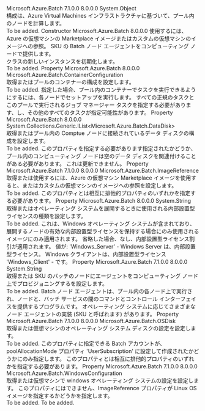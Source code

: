 <Type Name="VirtualMachineConfiguration" FullName="Microsoft.Azure.Batch.VirtualMachineConfiguration">
  <TypeSignature Language="C#" Value="public class VirtualMachineConfiguration" />
  <TypeSignature Language="ILAsm" Value=".class public auto ansi beforefieldinit VirtualMachineConfiguration extends System.Object" />
  <TypeSignature Language="DocId" Value="T:Microsoft.Azure.Batch.VirtualMachineConfiguration" />
  <TypeSignature Language="VB.NET" Value="Public Class VirtualMachineConfiguration" />
  <TypeSignature Language="F#" Value="type VirtualMachineConfiguration = class&#xA;    interface ITransportObjectProvider&lt;VirtualMachineConfiguration&gt;&#xA;    interface IPropertyMetadata&#xA;    interface IModifiable&#xA;    interface IReadOnly" />
  <AssemblyInfo>
    <AssemblyName>Microsoft.Azure.Batch</AssemblyName>
    <AssemblyVersion>7.1.0.0</AssemblyVersion>
    <AssemblyVersion>8.0.0.0</AssemblyVersion>
  </AssemblyInfo>
  <Base>
    <BaseTypeName>System.Object</BaseTypeName>
  </Base>
  <Interfaces />
  <Docs>
    <summary>
            構成は、Azure Virtual Machines インフラストラクチャに基づいて、プール内のノードを計算します。
            </summary>
    <remarks>To be added.</remarks>
  </Docs>
  <Members>
    <Member MemberName=".ctor">
      <MemberSignature Language="C#" Value="public VirtualMachineConfiguration (Microsoft.Azure.Batch.ImageReference imageReference, string nodeAgentSkuId);" />
      <MemberSignature Language="ILAsm" Value=".method public hidebysig specialname rtspecialname instance void .ctor(class Microsoft.Azure.Batch.ImageReference imageReference, string nodeAgentSkuId) cil managed" />
      <MemberSignature Language="DocId" Value="M:Microsoft.Azure.Batch.VirtualMachineConfiguration.#ctor(Microsoft.Azure.Batch.ImageReference,System.String)" />
      <MemberSignature Language="F#" Value="new Microsoft.Azure.Batch.VirtualMachineConfiguration : Microsoft.Azure.Batch.ImageReference * string -&gt; Microsoft.Azure.Batch.VirtualMachineConfiguration" Usage="new Microsoft.Azure.Batch.VirtualMachineConfiguration (imageReference, nodeAgentSkuId)" />
      <MemberType>Constructor</MemberType>
      <AssemblyInfo>
        <AssemblyName>Microsoft.Azure.Batch</AssemblyName>
        <AssemblyVersion>8.0.0.0</AssemblyVersion>
      </AssemblyInfo>
      <Parameters>
        <Parameter Name="imageReference" Type="Microsoft.Azure.Batch.ImageReference" />
        <Parameter Name="nodeAgentSkuId" Type="System.String" />
      </Parameters>
      <Docs>
        <param name="imageReference">使用するには、Azure の仮想マシンの Marketplace イメージまたはカスタムの仮想マシンのイメージへの参照。</param>
        <param name="nodeAgentSkuId">SKU の Batch ノード エージェントをコンピューティング ノードで提供します。</param>
        <summary>
            <see cref="T:Microsoft.Azure.Batch.VirtualMachineConfiguration" /> クラスの新しいインスタンスを初期化します。
            </summary>
        <remarks>To be added.</remarks>
      </Docs>
    </Member>
    <Member MemberName="ContainerConfiguration">
      <MemberSignature Language="C#" Value="public Microsoft.Azure.Batch.ContainerConfiguration ContainerConfiguration { get; set; }" />
      <MemberSignature Language="ILAsm" Value=".property instance class Microsoft.Azure.Batch.ContainerConfiguration ContainerConfiguration" />
      <MemberSignature Language="DocId" Value="P:Microsoft.Azure.Batch.VirtualMachineConfiguration.ContainerConfiguration" />
      <MemberSignature Language="VB.NET" Value="Public Property ContainerConfiguration As ContainerConfiguration" />
      <MemberSignature Language="F#" Value="member this.ContainerConfiguration : Microsoft.Azure.Batch.ContainerConfiguration with get, set" Usage="Microsoft.Azure.Batch.VirtualMachineConfiguration.ContainerConfiguration" />
      <MemberType>Property</MemberType>
      <AssemblyInfo>
        <AssemblyName>Microsoft.Azure.Batch</AssemblyName>
        <AssemblyVersion>8.0.0.0</AssemblyVersion>
      </AssemblyInfo>
      <ReturnValue>
        <ReturnType>Microsoft.Azure.Batch.ContainerConfiguration</ReturnType>
      </ReturnValue>
      <Docs>
        <summary>
            取得またはプールのコンテナーの構成を設定します。
            </summary>
        <value>To be added.</value>
        <remarks>
            指定した場合、プール内のコンテナーでタスクを実行できるようにするには、各ノードでセットアップを実行します。 すべての正規のタスクとこのプールで実行されるジョブ マネージャー タスクを指定する必要があります<see cref="T:Microsoft.Azure.Batch.TaskContainerSettings" />、し、その他のすべてのタスクが指定可能性があります。
            </remarks>
      </Docs>
    </Member>
    <Member MemberName="DataDisks">
      <MemberSignature Language="C#" Value="public System.Collections.Generic.IList&lt;Microsoft.Azure.Batch.DataDisk&gt; DataDisks { get; set; }" />
      <MemberSignature Language="ILAsm" Value=".property instance class System.Collections.Generic.IList`1&lt;class Microsoft.Azure.Batch.DataDisk&gt; DataDisks" />
      <MemberSignature Language="DocId" Value="P:Microsoft.Azure.Batch.VirtualMachineConfiguration.DataDisks" />
      <MemberSignature Language="VB.NET" Value="Public Property DataDisks As IList(Of DataDisk)" />
      <MemberSignature Language="F#" Value="member this.DataDisks : System.Collections.Generic.IList&lt;Microsoft.Azure.Batch.DataDisk&gt; with get, set" Usage="Microsoft.Azure.Batch.VirtualMachineConfiguration.DataDisks" />
      <MemberType>Property</MemberType>
      <AssemblyInfo>
        <AssemblyName>Microsoft.Azure.Batch</AssemblyName>
        <AssemblyVersion>8.0.0.0</AssemblyVersion>
      </AssemblyInfo>
      <ReturnValue>
        <ReturnType>System.Collections.Generic.IList&lt;Microsoft.Azure.Batch.DataDisk&gt;</ReturnType>
      </ReturnValue>
      <Docs>
        <summary>
            取得またはプール内の Comptue ノードに接続されているデータ ディスクの構成を設定します。
            </summary>
        <value>To be added.</value>
        <remarks>
            このプロパティを指定する必要があります指定されたかどうか、プール内のコンピューティング ノードは空のデータ ディスクを関連付けることがある必要があります。 これは更新できません。
            </remarks>
      </Docs>
    </Member>
    <Member MemberName="ImageReference">
      <MemberSignature Language="C#" Value="public Microsoft.Azure.Batch.ImageReference ImageReference { get; set; }" />
      <MemberSignature Language="ILAsm" Value=".property instance class Microsoft.Azure.Batch.ImageReference ImageReference" />
      <MemberSignature Language="DocId" Value="P:Microsoft.Azure.Batch.VirtualMachineConfiguration.ImageReference" />
      <MemberSignature Language="VB.NET" Value="Public Property ImageReference As ImageReference" />
      <MemberSignature Language="F#" Value="member this.ImageReference : Microsoft.Azure.Batch.ImageReference with get, set" Usage="Microsoft.Azure.Batch.VirtualMachineConfiguration.ImageReference" />
      <MemberType>Property</MemberType>
      <AssemblyInfo>
        <AssemblyName>Microsoft.Azure.Batch</AssemblyName>
        <AssemblyVersion>7.1.0.0</AssemblyVersion>
        <AssemblyVersion>8.0.0.0</AssemblyVersion>
      </AssemblyInfo>
      <ReturnValue>
        <ReturnType>Microsoft.Azure.Batch.ImageReference</ReturnType>
      </ReturnValue>
      <Docs>
        <summary>
            取得または使用するには、Azure の仮想マシン Marketplace イメージを使用すると、またはカスタムの仮想マシンのイメージへの参照を設定します。
            </summary>
        <value>To be added.</value>
        <remarks>
            このプロパティと<see cref="P:Microsoft.Azure.Batch.VirtualMachineConfiguration.OSDisk" />は相互に排他的プロパティのいずれかを指定する必要があります。
            </remarks>
      </Docs>
    </Member>
    <Member MemberName="LicenseType">
      <MemberSignature Language="C#" Value="public string LicenseType { get; set; }" />
      <MemberSignature Language="ILAsm" Value=".property instance string LicenseType" />
      <MemberSignature Language="DocId" Value="P:Microsoft.Azure.Batch.VirtualMachineConfiguration.LicenseType" />
      <MemberSignature Language="VB.NET" Value="Public Property LicenseType As String" />
      <MemberSignature Language="F#" Value="member this.LicenseType : string with get, set" Usage="Microsoft.Azure.Batch.VirtualMachineConfiguration.LicenseType" />
      <MemberType>Property</MemberType>
      <AssemblyInfo>
        <AssemblyName>Microsoft.Azure.Batch</AssemblyName>
        <AssemblyVersion>8.0.0.0</AssemblyVersion>
      </AssemblyInfo>
      <ReturnValue>
        <ReturnType>System.String</ReturnType>
      </ReturnValue>
      <Docs>
        <summary>
            取得またはオペレーティング システムを展開するときに使用される内部設置型ライセンスの種類を設定します。
            </summary>
        <value>To be added.</value>
        <remarks>
            これは、Windows オペレーティング システムが含まれており、展開するノードの有効な内部設置型ライセンスを保持する場合にのみ使用されるイメージにのみ適用されます。 省略した場合、なし、内部設置型ライセンス割引が適用されます。 値が: 'Windows_Server' - Windows Server は、内部設置型ライセンス。 Windows クライアントは、内部設置型ライセンス 'Windows_Client' - です。
            </remarks>
      </Docs>
    </Member>
    <Member MemberName="NodeAgentSkuId">
      <MemberSignature Language="C#" Value="public string NodeAgentSkuId { get; set; }" />
      <MemberSignature Language="ILAsm" Value=".property instance string NodeAgentSkuId" />
      <MemberSignature Language="DocId" Value="P:Microsoft.Azure.Batch.VirtualMachineConfiguration.NodeAgentSkuId" />
      <MemberSignature Language="VB.NET" Value="Public Property NodeAgentSkuId As String" />
      <MemberSignature Language="F#" Value="member this.NodeAgentSkuId : string with get, set" Usage="Microsoft.Azure.Batch.VirtualMachineConfiguration.NodeAgentSkuId" />
      <MemberType>Property</MemberType>
      <AssemblyInfo>
        <AssemblyName>Microsoft.Azure.Batch</AssemblyName>
        <AssemblyVersion>7.1.0.0</AssemblyVersion>
        <AssemblyVersion>8.0.0.0</AssemblyVersion>
      </AssemblyInfo>
      <ReturnValue>
        <ReturnType>System.String</ReturnType>
      </ReturnValue>
      <Docs>
        <summary>
            取得または SKU のバッチのノードにエージェントをコンピューティング ノード上でプロビジョニングするを設定します。
            </summary>
        <value>To be added.</value>
        <remarks>
            Batch ノード エージェントは、プール内の各ノード上で実行され、ノードと、バッチ サービスの間のコマンドとコントロール インターフェイスを提供するプログラムです。 オペレーティング システムに応じてさまざまなノード エージェントの実装 (SKU と呼ばれます) があります。
            </remarks>
      </Docs>
    </Member>
    <Member MemberName="OSDisk">
      <MemberSignature Language="C#" Value="public Microsoft.Azure.Batch.OSDisk OSDisk { get; set; }" />
      <MemberSignature Language="ILAsm" Value=".property instance class Microsoft.Azure.Batch.OSDisk OSDisk" />
      <MemberSignature Language="DocId" Value="P:Microsoft.Azure.Batch.VirtualMachineConfiguration.OSDisk" />
      <MemberSignature Language="VB.NET" Value="Public Property OSDisk As OSDisk" />
      <MemberSignature Language="F#" Value="member this.OSDisk : Microsoft.Azure.Batch.OSDisk with get, set" Usage="Microsoft.Azure.Batch.VirtualMachineConfiguration.OSDisk" />
      <MemberType>Property</MemberType>
      <AssemblyInfo>
        <AssemblyName>Microsoft.Azure.Batch</AssemblyName>
        <AssemblyVersion>7.1.0.0</AssemblyVersion>
        <AssemblyVersion>8.0.0.0</AssemblyVersion>
      </AssemblyInfo>
      <ReturnValue>
        <ReturnType>Microsoft.Azure.Batch.OSDisk</ReturnType>
      </ReturnValue>
      <Docs>
        <summary>
            取得または仮想マシンのオペレーティング システム ディスクの設定を設定します。
            </summary>
        <value>To be added.</value>
        <remarks>
            このプロパティに指定できる Batch アカウントが、poolAllocationMode プロパティ 'UserSubscription' に設定して作成されたかどうかにのみ指定します。 このプロパティと<see cref="P:Microsoft.Azure.Batch.VirtualMachineConfiguration.ImageReference" />は相互に排他的プロパティのいずれかを指定する必要があります。
            </remarks>
      </Docs>
    </Member>
    <Member MemberName="WindowsConfiguration">
      <MemberSignature Language="C#" Value="public Microsoft.Azure.Batch.WindowsConfiguration WindowsConfiguration { get; set; }" />
      <MemberSignature Language="ILAsm" Value=".property instance class Microsoft.Azure.Batch.WindowsConfiguration WindowsConfiguration" />
      <MemberSignature Language="DocId" Value="P:Microsoft.Azure.Batch.VirtualMachineConfiguration.WindowsConfiguration" />
      <MemberSignature Language="VB.NET" Value="Public Property WindowsConfiguration As WindowsConfiguration" />
      <MemberSignature Language="F#" Value="member this.WindowsConfiguration : Microsoft.Azure.Batch.WindowsConfiguration with get, set" Usage="Microsoft.Azure.Batch.VirtualMachineConfiguration.WindowsConfiguration" />
      <MemberType>Property</MemberType>
      <AssemblyInfo>
        <AssemblyName>Microsoft.Azure.Batch</AssemblyName>
        <AssemblyVersion>7.1.0.0</AssemblyVersion>
        <AssemblyVersion>8.0.0.0</AssemblyVersion>
      </AssemblyInfo>
      <ReturnValue>
        <ReturnType>Microsoft.Azure.Batch.WindowsConfiguration</ReturnType>
      </ReturnValue>
      <Docs>
        <summary>
            取得または仮想マシンで windows オペレーティング システムの設定を設定します。 このプロパティにはできません、ImageReference プロパティが Linux OS イメージを指定するかどうかを指定します。
            </summary>
        <value>To be added.</value>
        <remarks>To be added.</remarks>
      </Docs>
    </Member>
  </Members>
</Type>